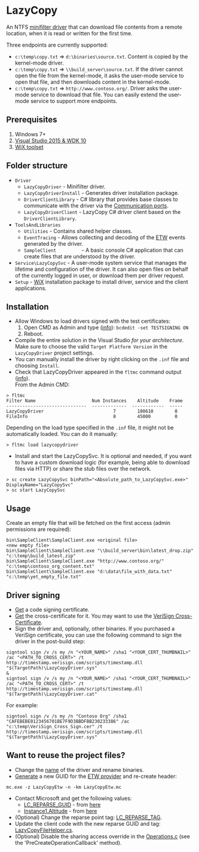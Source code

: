 LazyCopy
=============

An NTFS [minifilter driver](https://msdn.microsoft.com/en-us/library/windows/hardware/ff540402%28v=vs.85%29.aspx?f=255&MSPPError=-2147217396) that can download file contents from a remote location, when it is read or written for the first time.

Three endpoints are currently supported:
* `c:\temp\copy.txt` => `d:\binaries\source.txt`. Content is copied by the kernel-mode driver.
* `c:\temp\copy.txt` => `\\build_server\source.txt`. If the driver cannot open the file from the kernel-mode, it asks the user-mode service to open that file, and then downloads content in the kernel-mode.
* `c:\temp\copy.txt` => `http://www.contoso.org/`. Driver asks the user-mode service to download that file. You can easily extend the user-mode service to support more endpoints.

Prerequisites
-------

1. Windows 7+
2. [Visual Studio 2015 & WDK 10](https://msdn.microsoft.com/en-us/windows/hardware/dn913721.aspx)
3. [WiX toolset](https://wix.codeplex.com/releases/view/610859)

Folder structure
-------

- `Driver`
  - `LazyCopyDriver`        - Minifilter driver.
  - `LazyCopyDriverInstall` - Generates driver installation package.
  - `DriverClientLibrary`   - C# library that provides base classes to communicate with the driver via the [Communication ports](https://msdn.microsoft.com/en-us/library/windows/hardware/ff541931(v=vs.85).aspx).
  - `LazyCopyDriverClient`  - LazyCopy C# driver client based on the `DriverClientLibrary`.
- `ToolsAndLibraries`
  - `Utilities`             - Contains shared helper classes.
  - `EventTracing`          - Allows collecting and decoding of the [ETW](https://msdn.microsoft.com/en-us/library/windows/desktop/bb968803(v=vs.85).aspx) events generated by the driver.
  - `SampleClient         ` - A basic console C# application that can create files that are understood by the driver.
- `Service\LazyCopySvc`     - A user-mode system service that manages the lifetime and configuration of the driver. It can also open files on behalf of the currently logged in user, or download them per driver request.
- `Setup`                   - [WiX](http://wixtoolset.org/) installation package to install driver, service and the client applications.

Installation
-------

* Allow Windows to load drivers signed with the test certificates:
   1. Open CMD as Admin and type ([info](https://msdn.microsoft.com/en-us/library/windows/hardware/ff553484(v=vs.85).aspx)): `bcdedit -set TESTSIGNING ON`
   2. Reboot.
* Compile the entire solution in the Visual Studio <i>for your architecture</i>. Make sure to choose the valid `Target Platform Version` in the `LazyCopyDriver` project settings.
* You can manually install the driver by right clicking on the `.inf` file and choosing `Install`.
* Check that LazyCopyDriver appeared in the `fltmc` command output ([info](https://msdn.microsoft.com/en-us/library/windows/hardware/ff548166(v=vs.85).aspx)).
<br/>From the Admin CMD:
```
> fltmc
Filter Name                     Num Instances    Altitude    Frame
------------------------------  -------------  ------------  -----
LazyCopyDriver                          7        180610        0
FileInfo                                8        45000         0
```
Depending on the load type specified in the `.inf` file, it might not be automatically loaded. You can do it manually:
```
> fltmc load lazycopydriver
```
* Install and start the LazyCopySvc. It is optional and needed, if you want to have a custom download logic (for example, being able to download files via HTTP) or share the stub files over the network.
```
> sc create LazyCopySvc binPath="<Absolute_path_to_LazyCopySvc.exe>" DisplayName="LazyCopySvc"
> sc start LazyCopySvc
```

Usage
-------

Create an empty file that will be fetched on the first access (admin permissions are required):
```
bin\SampleClient\SampleClient.exe <original file>                        <new empty file>
bin\SampleClient\SampleClient.exe "\\build_server\bin\latest_drop.zip"   "c:\temp\build_latest.zip"
bin\SampleClient\SampleClient.exe "http://www.contoso.org/"              "c:\temp\contoso_org_content.txt"
bin\SampleClient\SampleClient.exe "d:\data\file_with_data.txt"           "c:\temp\yet_empty_file.txt"
```

Driver signing
-------

* [Get](https://msdn.microsoft.com/en-us/library/windows/hardware/hh801887.aspx) a code signing certificate.
* [Get](https://msdn.microsoft.com/en-us/library/windows/hardware/dn170454(v=vs.85).aspx) the cross-certificate for it. You may want to use the [VeriSign Cross-Certificate](http://go.microsoft.com/fwlink/p/?linkid=321787).
* Sign the driver and, optionally, other binaries.
  If you purchased a VeriSign certificate, you can use the following command to sign the driver in the post-build step:
```
signtool sign /v /s my /n "<YOUR_NAME>" /sha1 "<YOUR_CERT_THUMBNAIL>" /ac "<PATH_TO_CROSS_CERT>" /t http://timestamp.verisign.com/scripts/timestamp.dll "$(TargetPath)\LazyCopyDriver.sys"
&
signtool sign /v /s my /n "<YOUR_NAME>" /sha1 "<YOUR_CERT_THUMBNAIL>" /ac "<PATH_TO_CROSS_CERT>" /t http://timestamp.verisign.com/scripts/timestamp.dll "$(TargetPath)\LazyCopyDriver.cat"
```
For example:
```
signtool sign /v /s my /n "Contoso Org" /sha1 "CAFEBEBE0123456701BE7F9D3BBDFBB230233386" /ac "c:\temp\VeriSign_Cross_Sign.cer" /t http://timestamp.verisign.com/scripts/timestamp.dll "$(TargetPath)\LazyCopyDriver.sys"
```

Want to reuse the project files?
-------

* Change the [name](Driver/LazyCopyDriver/LazyCopyDriver.inf) of the driver and rename binaries.
* [Generate](https://msdn.microsoft.com/en-us/library/windows/desktop/aa385638(v=vs.85).aspx) a new GUID for the [ETW provider](Driver/LazyCopyDriver/LazyCopyEtw.mc) and re-create header:
```
mc.exe -z LazyCopyEtw -n -km LazyCopyEtw.mc
```
* Contact Microsoft and get the following values:
  - [LC_REPARSE_GUID](Driver/LazyCopyDriver/LazyCopyDriver.c) - from [here](https://msdn.microsoft.com/en-us/library/windows/hardware/dn641624(v=vs.85).aspx)
  - [Instance1.Altitude](Driver/LazyCopyDriver/LazyCopyDriver.inf) - from [here](https://msdn.microsoft.com/en-us/library/windows/hardware/dn508284(v=vs.85).aspx)
* (Optional) Change the reparse point tag: [LC_REPARSE_TAG](Driver/LazyCopyDriver/Globals.h).
* Update the client code with the new reparse GUID and tag: [LazyCopyFileHelper.cs](Driver/LazyCopyDriverClient/LazyCopyFileHelper.cs).
* (Optional) Disable the sharing access override in the [Operations.c](Driver/LazyCopyDriver/Operations.c) (see the 'PreCreateOperationCallback' method).
